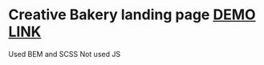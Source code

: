 # Creative Bakery landing page [DEMO LINK](https://<DariaVeretyak>.github.io/layout_creativeBakery/)
Used BEM and SCSS
Not used JS
